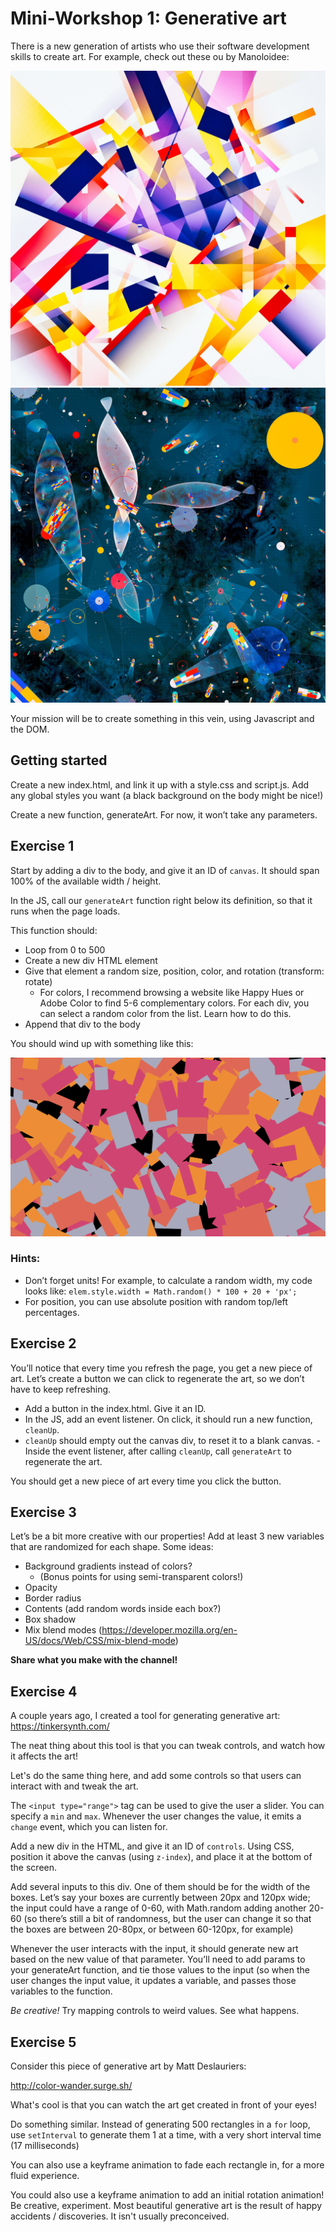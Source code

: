 # Mini-Workshop 1: Generative art

There is a new generation of artists who use their software development skills to create art. For example, check out these ou by Manoloidee:

![Generative art piece](./art-1.jpg)
![Generative art piece](./art-2.jpg)

Your mission will be to create something in this vein, using Javascript and the DOM.

## Getting started

Create a new index.html, and link it up with a style.css and script.js. Add any global styles you want (a black background on the body might be nice!)

Create a new function, generateArt. For now, it won’t take any parameters.

## Exercise 1

Start by adding a div to the body, and give it an ID of `canvas`. It should span 100% of the available width / height.

In the JS, call our `generateArt` function right below its definition, so that it runs when the page loads.

This function should:

- Loop from 0 to 500
- Create a new div HTML element
- Give that element a random size, position, color, and rotation (transform: rotate)
  - For colors, I recommend browsing a website like Happy Hues or Adobe Color to find 5-6 complementary colors. For each div, you can select a random color from the list. Learn how to do this.
- Append that div to the body

You should wind up with something like this:

![Example art](./ex-1-example.png)

### Hints:

- Don’t forget units! For example, to calculate a random width, my code looks like: `elem.style.width = Math.random() * 100 + 20 + 'px';`
- For position, you can use absolute position with random top/left percentages.

## Exercise 2

You’ll notice that every time you refresh the page, you get a new piece of art. Let’s create a button we can click to regenerate the art, so we don’t have to keep refreshing.

- Add a button in the index.html. Give it an ID.
- In the JS, add an event listener. On click, it should run a new function, `cleanUp`.
- `cleanUp` should empty out the canvas div, to reset it to a blank canvas.
  -Inside the event listener, after calling `cleanUp`, call `generateArt` to regenerate the art.

You should get a new piece of art every time you click the button.

## Exercise 3

Let’s be a bit more creative with our properties! Add at least 3 new variables that are randomized for each shape. Some ideas:

- Background gradients instead of colors?
  - (Bonus points for using semi-transparent colors!)
- Opacity
- Border radius
- Contents (add random words inside each box?)
- Box shadow
- Mix blend modes (https://developer.mozilla.org/en-US/docs/Web/CSS/mix-blend-mode)

**Share what you make with the channel!**

## Exercise 4

A couple years ago, I created a tool for generating generative art: https://tinkersynth.com/

The neat thing about this tool is that you can tweak controls, and watch how it affects the art!

Let's do the same thing here, and add some controls so that users can interact with and tweak the art.

The `<input type="range">` tag can be used to give the user a slider. You can specify a `min` and `max`. Whenever the user changes the value, it emits a `change` event, which you can listen for.

Add a new div in the HTML, and give it an ID of `controls`. Using CSS, position it above the canvas (using `z-index`), and place it at the bottom of the screen.

Add several inputs to this div. One of them should be for the width of the boxes. Let’s say your boxes are currently between 20px and 120px wide; the input could have a range of 0-60, with Math.random adding another 20-60 (so there’s still a bit of randomness, but the user can change it so that the boxes are between 20-80px, or between 60-120px, for example)

Whenever the user interacts with the input, it should generate new art based on the new value of that parameter. You’ll need to add params to your generateArt function, and tie those values to the input (so when the user changes the input value, it updates a variable, and passes those variables to the function.

_Be creative!_ Try mapping controls to weird values. See what happens.

## Exercise 5

Consider this piece of generative art by Matt Deslauriers:

http://color-wander.surge.sh/

What's cool is that you can watch the art get created in front of your eyes!

Do something similar. Instead of generating 500 rectangles in a `for` loop, use `setInterval` to generate them 1 at a time, with a very short interval time (17 milliseconds)

You can also use a keyframe animation to fade each rectangle in, for a more fluid experience.

You could also use a keyframe animation to add an initial rotation animation! Be creative, experiment. Most beautiful generative art is the result of happy accidents / discoveries. It isn't usually preconceived.
